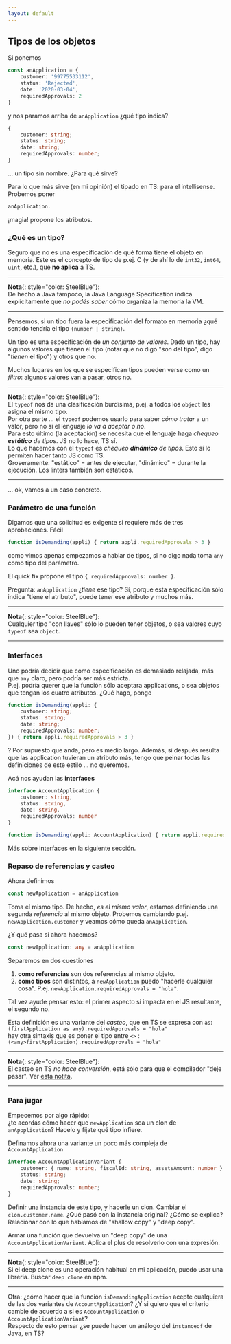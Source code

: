 ```yaml
---
layout: default
---
```


## Tipos de los objetos
Si ponemos 
``` typescript
const anApplication = {
    customer: '99775533112',
    status: 'Rejected',
    date: '2020-03-04',
    requiredApprovals: 2
}
```
y nos paramos arriba de `anApplication` ¿qué tipo indica?
``` typescript
{
    customer: string;
    status: string;
    date: string;
    requiredApprovals: number;
}
```
... un tipo sin nombre. ¿Para qué sirve?

Para lo que más sirve (en mi opinión) el tipado en TS: para el intellisense.   
Probemos poner
``` typescript
anApplication.
```
¡magia! propone los atributos.


### ¿Qué es un tipo?
Seguro que no es una especificación de qué forma tiene el objeto en memoria. Este es el concepto de tipo de p.ej. C (y de ahí lo de `int32`, `int64`, `uint`, etc.), que **no aplica** a TS.  

------
**Nota**{: style="color: SteelBlue"}:  
De hecho a Java tampoco, la Java Language Specification indica explícitamente que _no podés saber_ cómo organiza la memoria la VM.

------

Pensemos, si un tipo fuera la especificación del formato en memoria ¿qué sentido tendría el tipo `(number | string)`.

Un tipo es una especificación de _un conjunto de valores_. Dado un tipo, hay algunos valores que tienen el tipo (notar que no digo "_son_ del tipo", digo "_tienen_ el tipo") y otros que no.

Muchos lugares en los que se especifican tipos pueden verse como un _filtro_: algunos valores van a pasar, otros no.

------
**Nota**{: style="color: SteelBlue"}:  
El `typeof` nos da una clasificación burdísima, p.ej. a todos los `object` les asigna el mismo tipo.  
Por otra parte ... el `typeof` podemos usarlo para saber _cómo tratar_ a un valor, pero no si el lenguaje _lo va a aceptar o no_.  
Para esto último (la aceptación) se necesita que el lenguaje haga _chequeo **estático** de tipos_. JS no lo hace, TS sí.  
Lo que hacemos con el `typeof` es _chequeo **dinámico** de tipos_. Esto sí lo permiten hacer tanto JS como TS.  
Groseramente: "estático" = antes de ejecutar, "dinámico" = durante la ejecución. Los linters también son estáticos.

------

... ok, vamos a un caso concreto.



### Parámetro de una función

Digamos que una solicitud es exigente si requiere más de tres aprobaciones. Fácil
``` typescript
function isDemanding(appli) { return appli.requiredApprovals > 3 }
```

como vimos apenas empezamos a hablar de tipos, si no digo nada toma `any` como tipo del parámetro. 

El quick fix propone el tipo `{ requiredApprovals: number }`.

Pregunta: `anApplication` ¿_tiene_ ese tipo? Sí, porque esta especificación sólo indica "tiene el atributo", puede tener ese atributo y muchos más.

------
**Nota**{: style="color: SteelBlue"}:  
Cualquier tipo "con llaves" sólo lo pueden tener objetos, o sea valores cuyo `typeof` sea `object`.

------


### Interfaces

Uno podría decidir que como especificación es demasiado relajada, más que `any` claro, pero podría ser más estricta.  
P.ej. podría querer que la función sólo aceptara applications, o sea objetos que tengan los cuatro atributos. 
¿Qué hago, pongo 
``` typescript
function isDemanding(appli: { 
    customer: string;
    status: string;
    date: string;
    requiredApprovals: number;
}) { return appli.requiredApprovals > 3 }
```
? Por supuesto que anda, pero es medio largo. Además, si después resulta que las application tuvieran un atributo más, tengo que peinar todas las definiciones de este estilo ... no queremos.

Acá nos ayudan las **interfaces**
``` typescript
interface AccountApplication {
    customer: string,
    status: string,
    date: string,
    requiredApprovals: number
}

function isDemanding(appli: AccountApplication) { return appli.requiredApprovals > 3 }
```

Más sobre interfaces en la siguiente sección.


### Repaso de referencias y casteo
Ahora definimos
``` typescript
const newApplication = anApplication
```
Toma el mismo tipo. De hecho, _es el mismo valor_, estamos definiendo una segunda _referencia_ al mismo objeto. Probemos cambiando p.ej. `newApplication.customer` y veamos cómo queda `anApplication`.

¿Y qué pasa si ahora hacemos?

``` typescript
const newApplication: any = anApplication
```
Separemos en dos cuestiones

1. **como referencias** son dos referencias al mismo objeto. 
1. **como tipos** son distintos,  a `newApplication` puedo "hacerle cualquier cosa". P.ej. `newApplication.requiredApprovals = "hola"`.

Tal vez ayude pensar esto: el primer aspecto sí impacta en el JS resultante, el segundo no. 

Esta definición es una variante del _casteo_, que en TS se expresa con `as`:  
`(firstApplication as any).requiredApprovals = "hola"`  
hay otra sintaxis que es poner el tipo entre `<>` :  
`(<any>firstApplication).requiredApprovals = "hola"` 

------
**Nota**{: style="color: SteelBlue"}:  
El casteo en TS _no hace conversión_, está sólo para que el compilador "deje pasar". Ver [esta notita](https://techformist.com/type-casting-typescript/).

------




### Para jugar

Empecemos por algo rápido:  
¿te acordás cómo hacer que `newApplication` sea un clon de `anAppplication`? Hacelo y fijate qué tipo infiere.

Definamos ahora una variante un poco más compleja de `AccountApplication`
``` typescript
interface AccountApplicationVariant {
    customer: { name: string, fiscalId: string, assetsAmount: number }
    status: string;
    date: string;
    requiredApprovals: number;
}
```
Definir una instancia de este tipo, y hacerle un clon. Cambiar el `clon.customer.name`. ¿Qué pasó con la instancia original? ¿Cómo se explica? Relacionar con lo que hablamos de "shallow copy" y "deep copy".  

Armar una función que devuelva un "deep copy" de una `AccountApplicationVariant`. Aplica el plus de resolverlo con una expresión.

------
**Nota**{: style="color: SteelBlue"}:  
Si el deep clone es una operación habitual en mi aplicación, puedo usar una librería. Buscar `deep clone` en npm.

------

Otra: ¿cómo hacer que la función `isDemandingApplication` acepte cualquiera de las dos variantes de `AccountApplication`? ¿Y si quiero que el criterio cambie de acuerdo a si es `AccountApplication` o `AccountApplicationVariant`?  
Respecto de esto pensar ¿se puede hacer un análogo del `instanceof` de Java, en TS?

